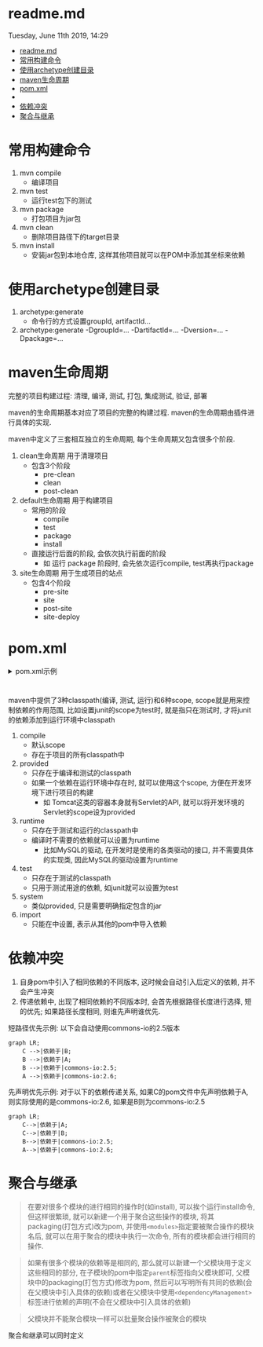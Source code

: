 # readme.md
Tuesday, June 11th 2019, 14:29

<!-- @import "[TOC]" {cmd="toc" depthFrom=1 depthTo=6 orderedList=false} -->
<!-- code_chunk_output -->

* [readme.md](#readmemd)
* [常用构建命令](#常用构建命令)
* [使用archetype创建目录](#使用archetype创建目录)
* [maven生命周期](#maven生命周期)
* [pom.xml](#pomxml)
* [<scope>](#scope)
* [依赖冲突](#依赖冲突)
* [聚合与继承](#聚合与继承)

<!-- /code_chunk_output -->

# 常用构建命令

1. mvn compile
    - 编译项目
2. mvn test
    - 运行test包下的测试
3. mvn package
    - 打包项目为jar包
4. mvn clean
    - 删除项目路径下的target目录
5. mvn install
    - 安装jar包到本地仓库, 这样其他项目就可以在POM中添加其坐标来依赖

# 使用archetype创建目录

1. archetype:generate
    - 命令行的方式设置groupId, artifactId...
2. archetype:generate -DgroupId=... -DartifactId=... -Dversion=... -Dpackage=...

# maven生命周期

完整的项目构建过程: 清理, 编译, 测试, 打包, 集成测试, 验证, 部署

maven的生命周期基本对应了项目的完整的构建过程. maven的生命周期由插件进行具体的实现.

maven中定义了三套相互独立的生命周期, 每个生命周期又包含很多个阶段.

1. clean生命周期 用于清理项目
    - 包含3个阶段
        - pre-clean
        - clean
        - post-clean
2. default生命周期 用于构建项目
    - 常用的阶段
        - compile
        - test
        - package
        - install
    - 直接运行后面的阶段, 会依次执行前面的阶段
        - 如 运行 package 阶段时, 会先依次运行compile, test再执行package
3. site生命周期 用于生成项目的站点
    - 包含4个阶段
        - pre-site
        - site
        - post-site
        - site-deploy

# pom.xml

<details>
    <summary>pom.xml示例</summary>

```xml
<?xml version="1.0" encoding="UTF-8"?>
<project xmlns="http://maven.apache.org/POM/4.0.0"
         xmlns:xsi="http://www.w3.org/2001/XMLSchema-instance"
         xsi:schemaLocation="http://maven.apache.org/POM/4.0.0 http://maven.apache.org/xsd/maven-4.0.0.xsd">
    <modelVersion>4.0.0</modelVersion>

    <groupId>公司网址反写+项目名</groupId>
    <artifactId>项目名+模块名</artifactId>
    <!--
        x.y.z 大版本号.分支版本号.小版本号
        snapshot 快照
        alpha 内部测试
        beta 公测
        release 稳定
        GA 正式发布
    -->
    <version>版本号</version>
    <!--
        默认是jar, 还可以为zip, war, pom...
        作为父模块时, 打包方式选择pom
    -->
    <packaging>jar</packaging>
    <name>项目描述名</name>
    <url>项目地址</url>
    <description>项目描述</description>
    <developers>开发人员列表</developers>
    <licenses>证书信息</licenses>
    <organization>组织信息</organization>

    <!-- 在子模块的pom中定义要继承的父模块 -->
    <parent>
        <groupId></groupId>
        <artifactId></artifactId>
        <version></version>
        <relativePath></relativePath>
    </parent>

    <!-- 在用于聚合的模块的pom中定义哪些模块需要聚合, 用于聚合的模块的packaging要修改为pom -->
    <modules>
        <module>子模块名</module>
    </modules>

    <properties>
        <project.build.sourceEncoding>UTF-8</project.build.sourceEncoding>
        <!-- 指定版本 -->
        <spring.version>5.0.2.RELEASE</spring.version>
    </properties>

    <!-- 依赖的管理, 一般用在父模块中来定义子模块共有的依赖, 子模块进行继承 -->
    <dependencyManagement>
        <dependencies>
            <dependency>
                <groupId></groupId>
                <artifactId></artifactId>
            </dependency>
        </dependencies>
    </dependencyManagement>

    <dependencies>
        <dependency>
            <groupId></groupId>
            <artifactId></artifactId>
            <version></version>
            <scope></scope>
            <type></type>
            <!-- true or false -->
            <optional></optional>
            <!-- 排除传递的依赖项 -->
            <exclusions>
                <exclusion>
                    <groupId></groupId>
                    <artifactId></artifactId>
                </exclusion>
            </exclusions>
        </dependency>
        <dependency>
            <groupId>org.springframework</groupId>
            <artifactId>spring-context</artifactId>
            <version>${spring.version}</version>
        </dependency>
    </dependencies>

    <build>
        <pluginManagement>
            <plugins>
                <plugin>

                </plugin>
            </plugins>
        </pluginManagement>

        <plugins>
            <plugin>
                <groupId></groupId>
                <artifactId></artifactId>
            </plugin>
        </plugins>
    </build>
</project>
```

</details>

# <scope>

maven中提供了3种classpath(编译, 测试, 运行)和6种scope, scope就是用来控制依赖的作用范围, 比如设置junit的scope为test时, 就是指只在测试时, 才将junit的依赖添加到运行环境中classpath

1. compile
    - 默认scope
    - 存在于项目的所有classpath中
2. provided
    - 只存在于编译和测试的classpath
    - 如果一个依赖在运行环境中存在时, 就可以使用这个scope, 方便在开发环境下进行项目的构建
        - 如 Tomcat这类的容器本身就有Servlet的API, 就可以将开发环境的Servlet的scope设为provided
3. runtime
    - 只存在于测试和运行的classpath中
    - 编译时不需要的依赖就可以设置为runtime
        - 比如MySQL的驱动, 在开发时是使用的各类驱动的接口, 并不需要具体的实现类, 因此MySQL的驱动设置为runtime
4. test
    - 只存在于测试的classpath
    - 只用于测试用途的依赖, 如junit就可以设置为test
5. system
    - 类似provided, 只是需要明确指定包含的jar
6. import
    - 只能在<dependencyManagement>中设置, 表示从其他的pom中导入依赖

# 依赖冲突

1. 自身pom中引入了相同依赖的不同版本, 这时候会自动引入后定义的依赖, 并不会产生冲突
2. 传递依赖中, 出现了相同依赖的不同版本时, 会首先根据路径长度进行选择, 短的优先; 如果路径长度相同, 则谁先声明谁优先.

短路径优先示例: 以下会自动使用commons-io的2.5版本

```mermaid
graph LR;
    C -->|依赖于|B;
    B -->|依赖于|A;
    B -->|依赖于|commons-io:2.5;
    A -->|依赖于|commons-io:2.6;
```

先声明优先示例: 对于以下的依赖传递关系, 如果C的pom文件中先声明依赖于A, 则实际使用的是commons-io:2.6, 如果是B则为commons-io:2.5

```mermaid
graph LR;
    C-->|依赖于|A;
    C-->|依赖于|B;
    B-->|依赖于|commons-io:2.5;
    A-->|依赖于|commons-io:2.6;
```

# 聚合与继承

> 在要对很多个模块的进行相同的操作时(如install), 可以挨个运行install命令, 但这样很繁琐, 就可以新建一个用于聚合这些操作的模块, 将其packaging(打包方式)改为pom, 并使用`<modules>`指定要被聚合操作的模块名后, 就可以在用于聚合的模块中执行一次命令, 所有的模块都会进行相同的操作.

> 如果有很多个模块的依赖等是相同的, 那么就可以新建一个父模块用于定义这些相同的部分, 在子模块的pom中指定`parent`标签指向父模块即可, 父模块中的packaging(打包方式)修改为pom, 然后可以写明所有共同的依赖(会在父模块中引入具体的依赖)或者在父模块中使用`<dependencyManagement>`标签进行依赖的声明(不会在父模块中引入具体的依赖)

> 父模块并不能聚合模块一样可以批量聚合操作被聚合的模块

聚合和继承可以同时定义
